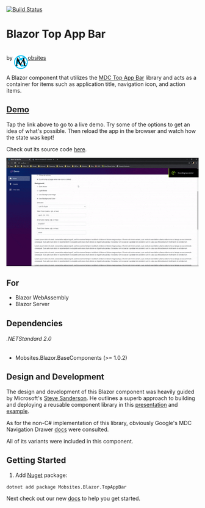 [![Build Status](https://dev.azure.com/Mobsites-US/Blazor%20Top%20App%20Bar/_apis/build/status/Build?branchName=master)](https://dev.azure.com/Mobsites-US/Blazor%20Top%20App%20Bar/_build/latest?definitionId=13&branchName=master)

# Blazor Top App Bar

by <a href="https://www.mobsites.com"><img align="center" src="./src/assets/mobsites-logo.png" width="36" height="36" style="padding-top: 20px;" />obsites</a>

A Blazor component that utilizes the [MDC Top App Bar](https://material.io/develop/web/components/top-app-bar/) library and acts as a container for items such as application title, navigation icon, and action items.

## [Demo](https://topappbar.mobsites.com)

Tap the link above to go to a live demo. Try some of the options to get an idea of what's possible. Then reload the app in the browser and watch how the state was kept! 

Check out its source code [here](./samples).

![Gif of Demo](src/assets/demo.gif)

## For

* Blazor WebAssembly
* Blazor Server

## Dependencies

###### .NETStandard 2.0

* Mobsites.Blazor.BaseComponents (>= 1.0.2)

## Design and Development

The design and development of this Blazor component was heavily guided by Microsoft's [Steve Sanderson](https://blog.stevensanderson.com/). He outlines a superb approach to building and deploying a reusable component library in this [presentation](https://youtu.be/QnBYmTpugz0) and [example](https://github.com/SteveSandersonMS/presentation-2020-01-NdcBlazorComponentLibraries).

As for the non-C# implementation of this library, obviously Google's MDC Navigation Drawer [docs](https://material.io/develop/web/components/top-app-bar/) were consulted.

All of its variants were included in this component.

## Getting Started

1. Add [Nuget](https://www.nuget.org/packages/Mobsites.Blazor.TopAppBar/) package:

```shell
dotnet add package Mobsites.Blazor.TopAppBar
```

Next check out our new [docs](https://www.mobsites.com/blazor/top-app-bar) to help you get started.
